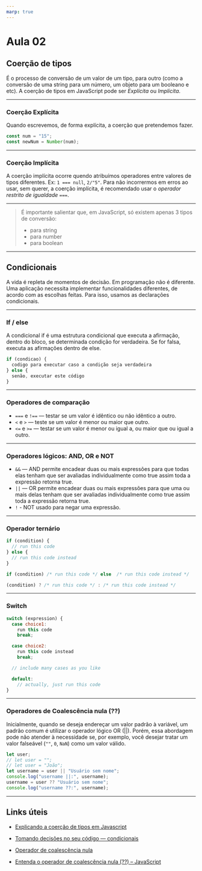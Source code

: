 ```yaml
---
marp: true
---
```


# Aula 02

## Coerção de tipos

É o processo de conversão de um valor de um tipo, para outro (como a conversão de uma string para um número, um objeto para um booleano e etc). A coerção de tipos em JavaScript pode ser _Explícita_ ou _Implícita_.

---

### Coerção Explícita

Quando escrevemos, de forma explícita, a coerção que pretendemos fazer.

```js
const num = "15";
const newNum = Number(num);
```

---

### Coerção Implícita

A coerção implícita ocorre quendo atribuímos operadores entre valores de tipos diferentes. Ex: `1 === null`, `2/"5"`.
Para não incorrermos em erros ao usar, sem querer, a coerção implícita, é recomendado usar o _operador restrito de igualdade_ `===`.

---

> É importante salientar que, em JavaScript, só existem apenas 3 tipos de conversão:
>
> - para string
> - para number
> - para boolean

---

## Condicionais

A vida é repleta de momentos de decisão. Em programação não é diferente.
Uma aplicação necessita implementar funcionalidades diferentes, de acordo com as escolhas feitas. Para isso, usamos as declarações condicionais.

---

### If / else

A condicional if é uma estrutura condicional que executa a afirmação, dentro do bloco, se determinada condição for verdadeira. Se for falsa, executa as afirmações dentro de else.

```js
if (condicao) {
  codigo para executar caso a condição seja verdadeira
} else {
  senão, executar este código
}
```

---

### Operadores de comparação

- `===` e `!==` — testar se um valor é idêntico ou não idêntico a outro.
- `<` e `>` — teste se um valor é menor ou maior que outro.
- `<=` e `>=` — testar se um valor é menor ou igual a, ou maior que ou igual a outro.

---

### Operadores lógicos: AND, OR e NOT

- `&&` — AND permite encadear duas ou mais expressões para que todas elas tenham que ser avaliadas individualmente como true assim toda a expressão retorna true.
- `||` — OR permite encadear duas ou mais expressões para que uma ou mais delas tenham que ser avaliadas individualmente como true assim toda a expressão retorna true.
- `!` - NOT usado para negar uma expressão.

---

### Operador ternário

```js
if (condition) {
  // run this code
} else {
  // run this code instead
}

if (condition) /* run this code */ else  /* run this code instead */

(condition) ? /* run this code */ : /* run this code instead */
```

---

### Switch

```js
switch (expression) {
  case choice1:
    run this code
    break;

  case choice2:
    run this code instead
    break;

  // include many cases as you like

  default:
    // actually, just run this code
}
```

---

### Operadores de Coalescência nula (??)

Inicialmente, quando se deseja endereçar um valor padrão à variável, um padrão comum é utilizar o operador lógico OR (||). Porém, essa abordagem pode não atender à necessidade se, por exemplo, você desejar tratar um valor falseável (`""`, `0`, `NaN`) como um valor válido.

```js
let user;
// let user = "";
// let user = "João";
let username = user || "Usuário sem nome";
console.log("username ||:", username);
username = user ?? "Usuário sem nome";
console.log("username ??:", username);
```

---

## Links úteis

- [Explicando a coerção de tipos em Javascript](https://medium.com/devzera/explicando-a-coer%C3%A7%C3%A3o-de-tipos-em-javascript-d6c9203c4e5)

- [Tomando decisões no seu código — condicionais](https://developer.mozilla.org/pt-BR/docs/Learn/JavaScript/Building_blocks/conditionals)

- [Operador de coalescência nula](https://developer.mozilla.org/pt-BR/docs/Web/JavaScript/Reference/Operators/Nullish_coalescing_operator)

- [Entenda o operador de coalescência nula (??) – JavaScript](https://blog.cod3r.com.br/entenda-operador-de-coalescencia-nula-javascript/)
